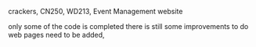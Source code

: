 crackers,
CN250,
WD213,
Event Management website


only some of the code is completed there is still some improvements to do web pages need to be added,
